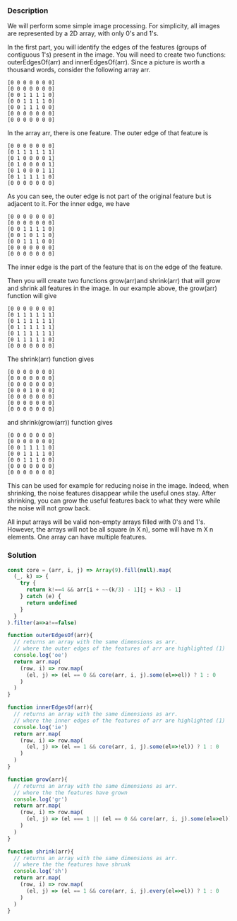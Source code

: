 ### Description

We will perform some simple image processing. For simplicity, all images are represented by a 2D array, with only 0's and 1's.

In the first part, you will identify the edges of the features (groups of contiguous 1's) present in the image. You will need to create two functions: outerEdgesOf(arr) and innerEdgesOf(arr). Since a picture is worth a thousand words, consider the following array arr.

```
[0 0 0 0 0 0 0]
[0 0 0 0 0 0 0]
[0 0 1 1 1 1 0]
[0 0 1 1 1 1 0]
[0 0 1 1 1 0 0]
[0 0 0 0 0 0 0]
[0 0 0 0 0 0 0]
```

In the array arr, there is one feature. The outer edge of that feature is

```
[0 0 0 0 0 0 0]
[0 1 1 1 1 1 1]
[0 1 0 0 0 0 1]
[0 1 0 0 0 0 1]
[0 1 0 0 0 1 1]
[0 1 1 1 1 1 0]
[0 0 0 0 0 0 0]
```

As you can see, the outer edge is not part of the original feature but is adjacent to it. For the inner edge, we have

```
[0 0 0 0 0 0 0]
[0 0 0 0 0 0 0]
[0 0 1 1 1 1 0]
[0 0 1 0 1 1 0]
[0 0 1 1 1 0 0]
[0 0 0 0 0 0 0]
[0 0 0 0 0 0 0]
```

The inner edge is the part of the feature that is on the edge of the feature.

Then you will create two functions grow(arr)and shrink(arr) that will grow and shrink all features in the image. In our example above, the grow(arr) function will give

```
[0 0 0 0 0 0 0]
[0 1 1 1 1 1 1]
[0 1 1 1 1 1 1]
[0 1 1 1 1 1 1]
[0 1 1 1 1 1 1]
[0 1 1 1 1 1 0]
[0 0 0 0 0 0 0]
```

The shrink(arr) function gives

```
[0 0 0 0 0 0 0]
[0 0 0 0 0 0 0]
[0 0 0 0 0 0 0]
[0 0 0 1 0 0 0]
[0 0 0 0 0 0 0]
[0 0 0 0 0 0 0]
[0 0 0 0 0 0 0]
```

and shrink(grow(arr)) function gives

```
[0 0 0 0 0 0 0]
[0 0 0 0 0 0 0]
[0 0 1 1 1 1 0]
[0 0 1 1 1 1 0]
[0 0 1 1 1 0 0]
[0 0 0 0 0 0 0]
[0 0 0 0 0 0 0]
```

This can be used for example for reducing noise in the image. Indeed, when shrinking, the noise features disappear while the useful ones stay. After shrinking, you can grow the useful features back to what they were while the noise will not grow back.

All input arrays will be valid non-empty arrays filled with 0's and 1's. However, the arrays will not be all square (n X n), some will have m X n elements. One array can have multiple features.


### Solution

```js
const core = (arr, i, j) => Array(9).fill(null).map(
  (_, k) => {
    try {
      return k!==4 && arr[i + ~~(k/3) - 1][j + k%3 - 1]
    } catch (e) {
      return undefined
    }
  }
).filter(a=>a!==false)

function outerEdgesOf(arr){
  // returns an array with the same dimensions as arr.
  // where the outer edges of the features of arr are highlighted (1)
  console.log('oe')
  return arr.map(
    (row, i) => row.map(
      (el, j) => (el == 0 && core(arr, i, j).some(el=>el)) ? 1 : 0
    )
  )
}

function innerEdgesOf(arr){
  // returns an array with the same dimensions as arr.
  // where the inner edges of the features of arr are highlighted (1)
  console.log('ie')
  return arr.map(
    (row, i) => row.map(
      (el, j) => (el == 1 && core(arr, i, j).some(el=>!el)) ? 1 : 0
    )
  )
}

function grow(arr){
  // returns an array with the same dimensions as arr.
  // where the the features have grown
  console.log('gr')
  return arr.map(
    (row, i) => row.map(
      (el, j) => (el === 1 || (el == 0 && core(arr, i, j).some(el=>el))) ? 1 : 0
    )
  )
}

function shrink(arr){
  // returns an array with the same dimensions as arr.
  // where the the features have shrunk
  console.log('sh')
  return arr.map(
    (row, i) => row.map(
      (el, j) => (el == 1 && core(arr, i, j).every(el=>el)) ? 1 : 0
    )
  )
}
```
